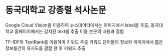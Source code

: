 # 동국대학교 강종렬 석사논문
Google Cloud Vision을 이용하여 뉴스데이터에서는 이미지에서 label을 추출,
동국대학교 홈페이지에서는 감지된 text를 추출
이를 본문의 내용과 결합

TF-IDF와 TextRank를 이용하여 키워드 추출
키워드 단어들의 정보와 이미지에서 뽑은 정보들간의 유사도를 결합 한 후 키워드 추출

